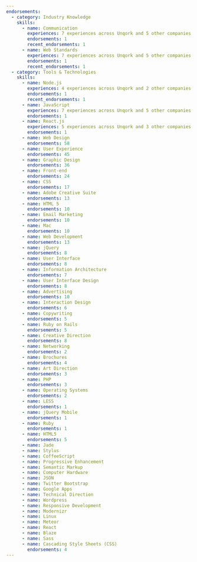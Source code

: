 ```yaml
---
endorsements:
  - category: Industry Knowledge
    skills:
      - name: Communication
        experiences: 7 experiences across Unqork and 5 other companies
        endorsements: 1
        recent_endorsements: 1
      - name: Web Standards
        experiences: 7 experiences across Unqork and 5 other companies
        endorsements: 1
        recent_endorsements: 1
  - category: Tools & Technologies
    skills:
      - name: Node.js
        experiences: 4 experiences across Unqork and 2 other companies
        endorsements: 1
        recent_endorsements: 1
      - name: JavaScript
        experiences: 7 experiences across Unqork and 5 other companies
        endorsements: 1
      - name: React.js
        experiences: 5 experiences across Unqork and 3 other companies
        endorsements: 1
      - name: Web Design
        endorsements: 58
      - name: User Experience
        endorsements: 45
      - name: Graphic Design
        endorsements: 36
      - name: Front-end
        endorsements: 24
      - name: CSS
        endorsements: 17
      - name: Adobe Creative Suite
        endorsements: 13
      - name: HTML 5
        endorsements: 10
      - name: Email Marketing
        endorsements: 10
      - name: Mac
        endorsements: 10
      - name: Web Development
        endorsements: 13
      - name: jQuery
        endorsements: 8
      - name: User Interface
        endorsements: 8
      - name: Information Architecture
        endorsements: 7
      - name: User Interface Design
        endorsements: 8
      - name: Advertising
        endorsements: 10
      - name: Interaction Design
        endorsements: 6
      - name: Copywriting
        endorsements: 5
      - name: Ruby on Rails
        endorsements: 5
      - name: Creative Direction
        endorsements: 8
      - name: Networking
        endorsements: 2
      - name: Brochures
        endorsements: 4
      - name: Art Direction
        endorsements: 3
      - name: PHP
        endorsements: 3
      - name: Operating Systems
        endorsements: 2
      - name: LESS
        endorsements: 1
      - name: jQuery Mobile
        endorsements: 1
      - name: Ruby
        endorsements: 1
      - name: HTML5
        endorsements: 5
      - name: Jade
      - name: Stylus
      - name: CoffeeScript
      - name: Progressive Enhancement
      - name: Semantic Markup
      - name: Computer Hardware
      - name: JSON
      - name: Twitter Bootstrap
      - name: Google Apps
      - name: Technical Direction
      - name: Wordpress
      - name: Responsive Development
      - name: Modernizr
      - name: Linux
      - name: Meteor
      - name: React
      - name: Blaze
      - name: Sass
      - name: Cascading Style Sheets (CSS)
        endorsements: 4
---
```

